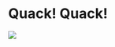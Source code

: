 # Quack! Quack! #

![](https://upload.wikimedia.org/wikipedia/commons/d/d5/Rubber_duck_assisting_with_debugging.jpg)